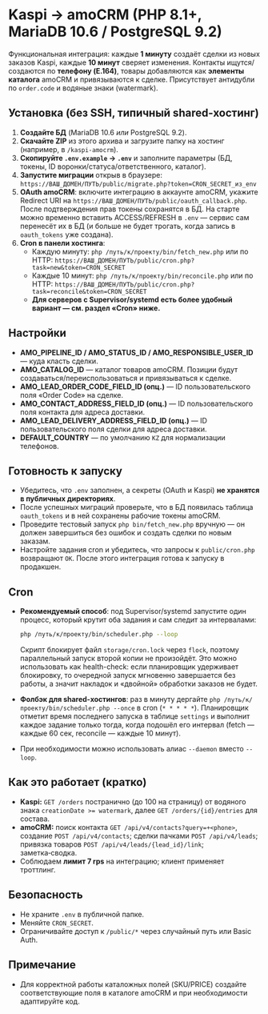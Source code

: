 # Kaspi → amoCRM (PHP 8.1+, MariaDB 10.6 / PostgreSQL 9.2)

Функциональная интеграция: каждые **1 минуту** создаёт сделки из новых заказов Kaspi, каждые **10 минут** сверяет изменения. Контакты ищутся/создаются по **телефону (E.164)**, товары добавляются как **элементы каталога** amoCRM и привязываются к сделке. Присутствует антидубли по `order.code` и водяные знаки (watermark).

## Установка (без SSH, типичный shared-хостинг)

1. **Создайте БД** (MariaDB 10.6 *или* PostgreSQL 9.2).  
2. **Скачайте ZIP** из этого архива и загрузите папку на хостинг (например, в `/kaspi-amocrm`).  
3. **Скопируйте `.env.example` → `.env`** и заполните параметры (БД, токены, ID воронки/статуса/ответственного, каталог).  
4. **Запустите миграции** открыв в браузере:  
   `https://ВАШ_ДОМЕН/ПУТЬ/public/migrate.php?token=CRON_SECRET_из_env`  
5. **OAuth amoCRM**: включите интеграцию в аккаунте amoCRM, укажите Redirect URI на
   `https://ВАШ_ДОМЕН/ПУТЬ/public/oauth_callback.php`. После подтверждения прав токены сохранятся в БД.
   На старте можно временно вставить ACCESS/REFRESH в `.env` — сервис сам перенесёт их в БД
   (и больше не будет трогать, когда запись в `oauth_tokens` уже создана).
6. **Cron в панели хостинга**:
   - Каждую минуту: `php /путь/к/проекту/bin/fetch_new.php`
     или по HTTP: `https://ВАШ_ДОМЕН/ПУТЬ/public/cron.php?task=new&token=CRON_SECRET`
   - Каждые 10 минут: `php /путь/к/проекту/bin/reconcile.php`
     или по HTTP: `https://ВАШ_ДОМЕН/ПУТЬ/public/cron.php?task=reconcile&token=CRON_SECRET`
   - **Для серверов с Supervisor/systemd есть более удобный вариант — см. раздел «Cron» ниже.**

## Настройки

- **AMO_PIPELINE_ID / AMO_STATUS_ID / AMO_RESPONSIBLE_USER_ID** — куда класть сделки.
- **AMO_CATALOG_ID** — каталог товаров amoCRM. Позиции будут создаваться/переиспользоваться и привязываться к сделке.
- **AMO_LEAD_ORDER_CODE_FIELD_ID (опц.)** — ID пользовательского поля «Order Code» на сделке.
- **AMO_CONTACT_ADDRESS_FIELD_ID (опц.)** — ID пользовательского поля контакта для адреса доставки.
- **AMO_LEAD_DELIVERY_ADDRESS_FIELD_ID (опц.)** — ID пользовательского поля сделки для адреса доставки.
- **DEFAULT_COUNTRY** — по умолчанию `KZ` для нормализации телефонов.

## Готовность к запуску

- Убедитесь, что `.env` заполнен, а секреты (OAuth и Kaspi) **не хранятся в публичных директориях**.
- После успешных миграций проверьте, что в БД появилась таблица `oauth_tokens` и в ней сохранены рабочие токены amoCRM.
- Проведите тестовый запуск `php bin/fetch_new.php` вручную — он должен завершиться без ошибок и создать сделки по новым заказам.
- Настройте задания cron и убедитесь, что запросы к `public/cron.php` возвращают `OK`. После этого интеграция готова к запуску в продакшен.

## Cron

- **Рекомендуемый способ**: под Supervisor/systemd запустите один процесс, который крутит оба задания и сам следит за интервалами:

  ```bash
  php /путь/к/проекту/bin/scheduler.php --loop
  ```

  Скрипт блокирует файл `storage/cron.lock` через `flock`, поэтому параллельный запуск второй копии не произойдёт. Это можно использовать как health-check: если планировщик удерживает блокировку, то очередной запуск мгновенно завершается без работы, а значит накладок и «двойной» обработки заказов не будет.

- **Фолбэк для shared-хостингов**: раз в минуту дергайте `php /путь/к/проекту/bin/scheduler.php --once` в cron (`* * * * *`). Планировщик отметит время последнего запуска в таблице `settings` и выполнит каждое задание только тогда, когда подошёл его интервал (fetch — каждые 60 сек, reconcile — каждые 10 минут).

- При необходимости можно использовать алиас `--daemon` вместо `--loop`.

## Как это работает (кратко)

- **Kaspi:** `GET /orders` постранично (до 100 на страницу) от водяного знака `creationDate >= watermark`, далее `GET /orders/{id}/entries` для состава.  
- **amoCRM:** поиск контакта `GET /api/v4/contacts?query=+<phone>`, создание `POST /api/v4/contacts`; сделки пачками `POST /api/v4/leads`; привязка товаров `POST /api/v4/leads/{lead_id}/link`; заметка‑сводка.  
- Соблюдаем **лимит 7 rps** на интеграцию; клиент применяет троттлинг.

## Безопасность

- Не храните `.env` в публичной папке.  
- Меняйте `CRON_SECRET`.  
- Ограничивайте доступ к `/public/*` через случайный путь или Basic Auth.

## Примечание

- Для корректной работы каталожных полей (SKU/PRICE) создайте соответствующие поля в каталоге amoCRM и при необходимости адаптируйте код.
